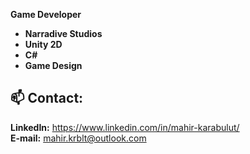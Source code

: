 **Game Developer**

- **Narradive Studios**
- **Unity 2D**  
- **C#**
- **Game Design**

## 📫 Contact:  
**LinkedIn:** https://www.linkedin.com/in/mahir-karabulut/  
**E-mail:** mahir.krblt@outlook.com
